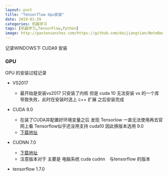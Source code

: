 ```yaml
---
layout: post
title: "Tensorflow Gpu安装"
date: 2019-01-29
categories: 机器学习
tags: [机器学习,TensorFlow,Python]
image: http://gastonsanchez.com/https://github.com/daijiangtian/NoteBook/blob/master/机器学习/时间序列/https://github.com/daijiangtian/NoteBook/blob/master/机器学习/时间序列/https://github.com/daijiangtian/NoteBook/blob/master/机器学习/时间序列/https://github.com/daijiangtian/NoteBook/blob/master/机器学习/GOOGLE机器学习/https://github.com/daijiangtian/NoteBook/blob/master/机器学习/GOOGLE机器学习/images/blog/mathjax_logo.png?raw=true?raw=true?raw=true?raw=true?raw=true
---
```


记录WINDOWS下 CUDA9 安装
<!-- more -->

### GPU

GPU 的安装过程记录
* VS2017
    * 最开始是安装vs2017 只安装了内核 但是 cuda 10 无法安装 vs 的一个库导致失败，此时在安装时选上 c++ 扩展 之后安装完成
* CUDA 9.0
    * 在装了CUDA并配置好环境变量之后 发现 Tensorlow 一直无法使用再去官网上看 Tensorflow似乎还没用支持 cuda10 因此换版本选用 9.0
    * [下载地址](https://developer.nvidia.com/cuda-90-download-archive?target_os=Windows&target_arch=x86_64&target_version=10&target_type=exelocal)

* CUDNN 7.0
    * [下载地址](https://developer.nvidia.com/rdp/cudnn-archive)
    * 注意版本对于 主要是 电脑系统 cuda cudnn　与tensorflow 的版本

* tensorflow 1.7.0
    